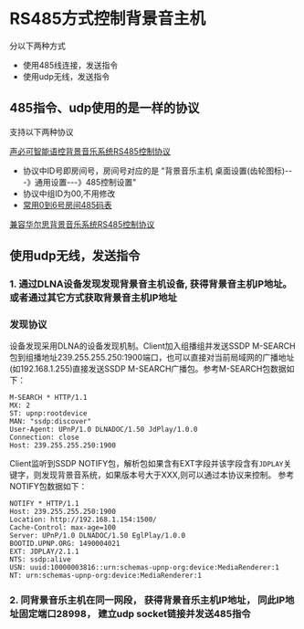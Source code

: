

# RS485方式控制背景音主机
分以下两种方式
  -  使用485线连接，发送指令
  -  使用udp无线，发送指令

## 485指令、udp使用的是一样的协议
支持以下两种协议

[声必可智能语控背景音乐系统RS485控制协议](./files/声必可智能语控背景音乐系统RS485控制协议.pdf)
  -  协议中ID号即房间号，房间号对应的是 "背景音乐主机 桌面设置(齿轮图标)---》通用设置---》485控制设置" 
  -  协议中组ID为00,不用修改
  -  [常用0到6号房间485码表](./files/485_code.txt)

[兼容华尔思背景音乐系统RS485控制协议](./files/兼容华尔思背景音乐系统RS485控制协议.pdf)




## 使用udp无线，发送指令
### 1. 通过DLNA设备发现发现背景音主机设备, 获得背景音主机IP地址。或者通过其它方式获取背景音主机IP地址
### 发现协议

设备发现采用DLNA的设备发现机制。Client加入组播组并发送SSDP M-SEARCH包到组播地址239.255.255.250:1900端口，也可以直接对当前局域网的广播地址(如192.168.1.255)直接发送SSDP M-SEARCH广播包。参考M-SEARCH包数据如下：
```
M-SEARCH * HTTP/1.1
MX: 2
ST: upnp:rootdevice
MAN: "ssdp:discover"
User-Agent: UPnP/1.0 DLNADOC/1.50 JdPlay/1.0.0
Connection: close
Host: 239.255.255.250:1900
```

Client监听到SSDP NOTIFY包，解析包如果含有EXT字段并该字段含有`JDPLAY`关键字，则发现背景音系统，如果版本号大于XXX,则可以通过本协议来控制。 参考NOTIFY包数据如下：
```
NOTIFY * HTTP/1.1
Host: 239.255.255.250:1900
Location: http://192.168.1.154:1500/
Cache-Control: max-age=100
Server: UPnP/1.0 DLNADOC/1.50 EglPlay/1.0.0
BOOTID.UPNP.ORG: 1490004021
EXT: JDPLAY/2.1.1
NTS: ssdp:alive
USN: uuid:10000003816::urn:schemas-upnp-org:device:MediaRenderer:1
NT: urn:schemas-upnp-org:device:MediaRenderer:1
```
### 2. 同背景音乐主机在同一网段， 获得背景音乐主机IP地址， 同此IP地址固定端口28998， 建立udp socket链接并发送485指令
